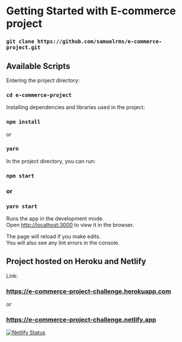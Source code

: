 # Getting Started with E-commerce project

### `git clone https://github.com/samuelrms/e-commerce-project.git`

## Available Scripts

Entering the project directory:

### `cd e-commerce-project`

Installing dependencies and libraries used in the project:

### `npm install`

or

### `yarn`

In the project directory, you can run:

### `npm start`

### or

### `yarn start`

Runs the app in the development mode.\
Open [http://localhost:3000](http://localhost:3000) to view it in the browser.

The page will reload if you make edits.\
You will also see any lint errors in the console.

## Project hosted on Heroku and Netlify

Link:

### https://e-commerce-project-challenge.herokuapp.com

or

### https://e-commerce-project-challenge.netlify.app

[![Netlify Status](https://api.netlify.com/api/v1/badges/da62b876-e4f2-4852-a91f-99b18ef7bc1f/deploy-status)](https://app.netlify.com/sites/e-commerce-project-challenge/deploys)
